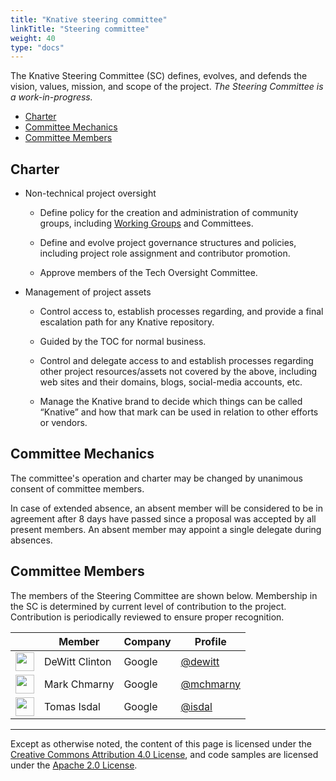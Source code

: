 ```yaml
---
title: "Knative steering committee"
linkTitle: "Steering committee"
weight: 40
type: "docs"
---
```


The Knative Steering Committee (SC) defines, evolves, and defends the vision,
values, mission, and scope of the project. _The Steering Committee is a
work-in-progress._

- [Charter](#charter)
- [Committee Mechanics](#committee-mechanics)
- [Committee Members](#committee-members)

## Charter

- Non-technical project oversight

  - Define policy for the creation and administration of community groups,
    including [Working Groups](WORKING-GROUPS/) and Committees.

  - Define and evolve project governance structures and policies, including
    project role assignment and contributor promotion.

  - Approve members of the Tech Oversight Committee.

- Management of project assets

  - Control access to, establish processes regarding, and provide a final
    escalation path for any Knative repository.

  - Guided by the TOC for normal business.

  - Control and delegate access to and establish processes regarding other
    project resources/assets not covered by the above, including web sites and
    their domains, blogs, social-media accounts, etc.

  - Manage the Knative brand to decide which things can be called “Knative” and
    how that mark can be used in relation to other efforts or vendors.

## Committee Mechanics

The committee's operation and charter may be changed by unanimous consent of
committee members.

In case of extended absence, an absent member will be considered to be in
agreement after 8 days have passed since a proposal was accepted by all present
members. An absent member may appoint a single delegate during absences.

<!-- TODO ## Committee Meeting -->

## Committee Members

The members of the Steering Committee are shown below. Membership in the SC is
determined by current level of contribution to the project. Contribution is
periodically reviewed to ensure proper recognition.

| &nbsp;                                                   | Member         | Company | Profile                                  |
| -------------------------------------------------------- | -------------- | ------- | ---------------------------------------- |
| <img width="30px" src="https://github.com/dewitt.png">   | DeWitt Clinton | Google  | [@dewitt](https://github.com/dewitt)     |
| <img width="30px" src="https://github.com/mchmarny.png"> | Mark Chmarny   | Google  | [@mchmarny](https://github.com/mchmarny) |
| <img width="30px" src="https://github.com/isdal.png">    | Tomas Isdal    | Google  | [@isdal](https://github.com/isdal)       |

---

Except as otherwise noted, the content of this page is licensed under the
[Creative Commons Attribution 4.0 License](https://creativecommons.org/licenses/by/4.0/),
and code samples are licensed under the
[Apache 2.0 License](https://www.apache.org/licenses/LICENSE-2.0).
